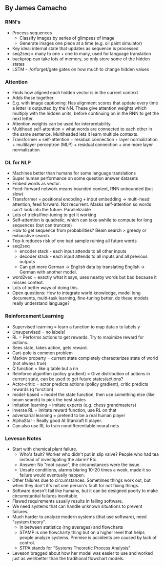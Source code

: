 ## By James Camacho

### RNN's
- Process sequences
	- Classify images by series of glimpses of image
	- Generate images one piece at a time (e.g. oil paint simulator)
- Key idea: internal state that updates as sequence is processed
- seq2seq = many to one + one to many, used for language translation
- backprop can take lots of memory, so only store some of the hidden states
- LSTM - i/o/forget/gate gates on how much to change hidden values
### Attention
- Finds how aligned each hidden vector is in the current context
- Adds these together
- E.g. with image captioning: Has alignment scores that update every time a letter is outputted by the NN. These give attention weights which multiply with the hidden units, before continuing on in the RNN to get the next letter.
- Attention weights can be used for interpretability.
- Multihead self-attention = what words are connected to each other in the same sentence. Multiheaded lets it learn multiple contexts.
- Transformer = self-attention + residual connection + layer normalization + multilayer perceptron (MLP) + residual connection + one more layer normalization
### DL for NLP
- Machines better than humans for some language translations
- Super human performance on some question answer datasets
- Embed words as vector.
- Feed-forward network means bounded context, RNN unbounded (but slow)
- Transformer = positional encoding + input embedding -> multi-head attention, feed forward. Not recurrent. Masks self-attention so words can't look into the future. Parallelizable
- Lots of tricks/fine-tuning to get it working
- Self-attention is quadratic, which can take awhile to compute for long sequences (but can truncate)
- How to get sequence from probabilities? Beam search > greedy or exhaustive search.
- Top-k reduces risk of one bad sample ruining all future words
- seq2seq
	- encoder stack - each input attends to all other inputs
	- decoder stack - each input attends to all inputs and all previous outputs
	- Can get more German -> English data by translating English -> German with another model.
- word2vec = exactly what it says, uses nearby words but bad because it misses context.
- Lots of better ways of doing this. 
- Open questions: How to integrate world knowledge, model long documents, multi-task learning, fine-tuning better, do these models really understand language?
### Reinforcement Learning
- Supervised learning = learn a function to map data x to labels y
- Unsupervised = no labels!
- RL = Performs actions to get rewards. Try to maximize reward for actions.
- Sees state, takes action, gets reward.
- Cart-pole is common problem
- Markov property = current state completely characterizes state of world (not always true)
- Q function = like q table but a nn
- Reinforce algorithm (policy gradient) = Give distribution of actions in current state, can be used to get future states/actions?
- Actor-critic = actor predicts actions (policy gradient), critic predicts rewards (q function)
- model-based = model the state function, then use something else (like beam search) to pick the best states
- imitation learning = imitate experts (e.g. chess grandmasters)
- inverse RL = imitate reward function, use RL on that
- adversarial learning = pretend to be a real human player
- AlphaStar - Really good AI Starcraft II player.
- Can also use RL to train nondifferentiable neural nets

### Leveson Notes
- Start with chemical plant failure.
	- Who's fault? Worker who didn't put in slip valve? People who had tea instead of investigating the alarm? Etc.
	- Answer: No "root cause", the circumstances were the issue.
	- Unsafe conditions, alarms blaring 10-20 times a week, made it so failure would eventually happen.
- Other failures due to circumstances. Sometimes things work out, but when they don't it's not one person's fault for not fixing things.
- Software doesn't fail like humans, but it can be designed poorly to make circumstantial failures inevitable.
- Flawed requirements usually results in failing software.
- We need systems that can handle unknown situations to prevent failures.
- Much harder to analyze modern systems (that use software), need "system theory".
	- In between statistics (rng averages) and flowcharts
	- STAMP is one flowcharty thing but on a higher level that helps people analyze systems. Premise is accidents are caused by lack of control.
	- STPA stands for "Systems Theoretic Process Analysis"
- Leveson bragged about how her model was easier to use and worked just as well/better than the traditional flowchart models.